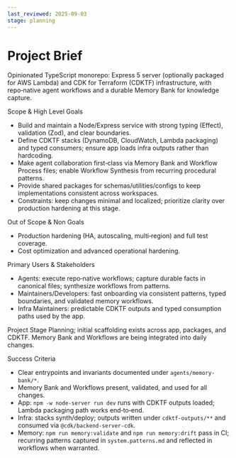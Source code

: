 ```yaml
---
last_reviewed: 2025-09-03
stage: planning
---
```



# Project Brief
Opinionated TypeScript monorepo: Express 5 server (optionally packaged for AWS Lambda) and CDK for Terraform (CDKTF) infrastructure, with repo‑native agent workflows and a durable Memory Bank for knowledge capture.

Scope & High Level Goals
- Build and maintain a Node/Express service with strong typing (Effect), validation (Zod), and clear boundaries.
- Define CDKTF stacks (DynamoDB, CloudWatch, Lambda packaging) and typed consumers; ensure app loads infra outputs rather than hardcoding.
- Make agent collaboration first‑class via Memory Bank and Workflow Process files; enable Workflow Synthesis from recurring procedural patterns.
- Provide shared packages for schemas/utilities/configs to keep implementations consistent across workspaces.
- Constraints: keep changes minimal and localized; prioritize clarity over production hardening at this stage.

Out of Scope & Non Goals
- Production hardening (HA, autoscaling, multi‑region) and full test coverage.
- Cost optimization and advanced operational hardening.

Primary Users & Stakeholders
- Agents: execute repo‑native workflows; capture durable facts in canonical files; synthesize workflows from patterns.
- Maintainers/Developers: fast onboarding via consistent patterns, typed boundaries, and validated memory workflows.
- Infra Maintainers: predictable CDKTF outputs and typed consumption paths used by the app.

Project Stage
Planning; initial scaffolding exists across app, packages, and CDKTF. Memory Bank and Workflows are being integrated into daily changes.

Success Criteria
- Clear entrypoints and invariants documented under `agents/memory-bank/*`.
- Memory Bank and Workflows present, validated, and used for all changes.
- App: `npm -w node-server run dev` runs with CDKTF outputs loaded; Lambda packaging path works end‑to‑end.
- Infra: stacks synth/deploy; outputs written under `cdktf-outputs/**` and consumed via `@cdk/backend-server-cdk`.
- Memory: `npm run memory:validate` and `npm run memory:drift` pass in CI; recurring patterns captured in `system.patterns.md` and reflected in workflows when warranted.
